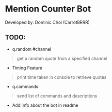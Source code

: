# Mention Counter Bot
Developed by: Dominic Choi (CarrotBRRR)

## TODO: 
- q.random #channel
> get a random quote from a specified channel

- Timing Feature
> print time taken in console to retrieve quotes

- q.commands
> send list of commands and descriptions

- Add info about the bot in readme